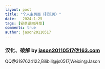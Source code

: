 ```yaml
---
layout: post
title: "个人主页面（引流页）"
date:   2024-1-25
tags: [安卓逆向开发]
comments: true
author: jason20110517
---
```

### 汉化、破解 by jason20110517@163.com
QQ@3197624122,Bilibili@js0517,Weixin@Jason
